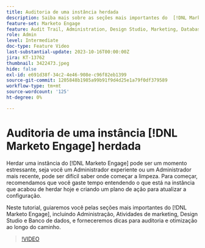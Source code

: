 ```yaml
---
title: Auditoria de uma instância herdada
description: Saiba mais sobre as seções mais importantes do  [!DNL Marketo Engage], incluindo Administração, Atividades de marketing, Design Studio e Banco de dados. Obtenha dicas para auditoria e otimização ao longo do caminho.
feature-set: Marketo Engage
feature: Audit Trail, Administration, Design Studio, Marketing, Database
role: Admin
level: Intermediate
doc-type: Feature Video
last-substantial-update: 2023-10-16T00:00:00Z
jira: KT-13762
thumbnail: 3422473.jpeg
hide: false
exl-id: e691d38f-34c2-4e46-908e-c96f82eb1399
source-git-commit: 1205848b1985a99b91f9d4d25e1a79f0df379589
workflow-type: tm+mt
source-wordcount: '125'
ht-degree: 0%

---
```


# Auditoria de uma instância [!DNL Marketo Engage] herdada

Herdar uma instância do [!DNL Marketo Engage] pode ser um momento estressante, seja você um Administrador experiente ou um Administrador mais recente, pode ser difícil saber onde começar a limpeza. Para começar, recomendamos que você gaste tempo entendendo o que está na instância que acabou de herdar hoje e criando um plano de ação para atualizar a configuração.

Neste tutorial, guiaremos você pelas seções mais importantes do [!DNL Marketo Engage], incluindo Administração, Atividades de marketing, Design Studio e Banco de dados, e forneceremos dicas para auditoria e otimização ao longo do caminho.

>[!VIDEO](https://video.tv.adobe.com/v/3422473/?learn=on)
